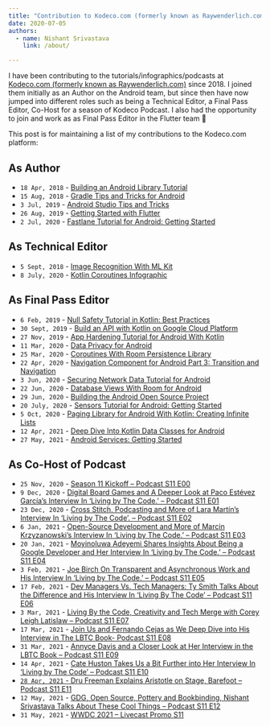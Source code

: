 ```yaml
---
title: "Contribution to Kodeco.com (formerly known as Raywenderlich.com)"
date: 2020-07-05
authors:
  - name: Nishant Srivastava
    link: /about/

---
```


I have been contributing to the tutorials/infographics/podcasts at [Kodeco.com (formerly known as Raywenderlich.com)](https://www.kodeco.com/) since 2018. I joined them initially as an Author on the Android team, but since then have now jumped into different roles such as being a Technical Editor, a Final Pass Editor, Co-Host for a season of Kodeco Podcast. I also had the opportunity to join and work as as Final Pass Editor in the Flutter team 🙂

This post is for maintaining a list of my contributions to the Kodeco.com platform:

## As Author

- `18 Apr, 2018` - [Building an Android Library Tutorial](https://www.raywenderlich.com/52-building-an-android-library-tutorial)
- `15 Aug, 2018` - [Gradle Tips and Tricks for Android](https://www.raywenderlich.com/5532-gradle-tips-and-tricks-for-android)
- `3 Jul, 2019` - [Android Studio Tips and Tricks](https://www.raywenderlich.com/2807578-android-studio-tips-and-tricks)
- `26 Aug, 2019` - [Getting Started with Flutter](https://www.raywenderlich.com/4529993-getting-started-with-flutter)
- `2 Jul, 2020` - [Fastlane Tutorial for Android: Getting Started](https://www.raywenderlich.com/10187451-fastlane-tutorial-for-android-getting-started)

## As Technical Editor

- `5 Sept, 2018` - [Image Recognition With ML Kit](https://www.raywenderlich.com/6064-image-recognition-with-ml-kit)
- `8 July, 2020` - [Kotlin Coroutines Infographic](https://www.raywenderlich.com/8081891-kotlin-coroutines-infographic)

## As Final Pass Editor

- `6 Feb, 2019` - [Null Safety Tutorial in Kotlin: Best Practices](https://www.raywenderlich.com/436090-null-safety-tutorial-in-kotlin-best-practices)
- `30 Sept, 2019` - [Build an API with Kotlin on Google Cloud Platform](https://www.raywenderlich.com/4656683-build-an-api-with-kotlin-on-google-cloud-platform)
- `27 Nov, 2019` - [App Hardening Tutorial for Android With Kotlin](https://www.raywenderlich.com/6294778-app-hardening-tutorial-for-android-with-kotlin)
- `11 Mar, 2020` -  [Data Privacy for Android](https://www.raywenderlich.com/6901838-data-privacy-for-android)
- `25 Mar, 2020` - [Coroutines With Room Persistence Library](https://www.raywenderlich.com/7414647-coroutines-with-room-persistence-library)
- `22 Apr, 2020` - [Navigation Component for Android Part 3: Transition and Navigation](https://www.raywenderlich.com/8279305-navigation-component-for-android-part-3-transition-and-navigation)
- `3 Jun, 2020` - [Securing Network Data Tutorial for Android](https://www.raywenderlich.com/10056112-securing-network-data-tutorial-for-android)
- `22 Jun, 2020` - [Database Views With Room for Android](https://www.raywenderlich.com/10194335-database-views-with-room-for-android)
- `29 Jun, 2020` - [Building the Android Open Source Project](https://www.raywenderlich.com/10197539-building-the-android-open-source-project)
- `20 July, 2020` - [Sensors Tutorial for Android: Getting Started](https://www.raywenderlich.com/10838302-sensors-tutorial-for-android-getting-started)
- `5 Oct, 2020` - [Paging Library for Android With Kotlin: Creating Infinite Lists](https://www.raywenderlich.com/12244218-update-to-paging-3-0-library)
- `12 Apr, 2021` - [Deep Dive Into Kotlin Data Classes for Android](https://www.raywenderlich.com/20934302-deep-dive-into-kotlin-data-classes-for-android)
- `27 May, 2021` - [Android Services: Getting Started](https://www.raywenderlich.com/20123726-android-services-getting-started)

## As Co-Host of Podcast

- `25 Nov, 2020` - [Season 11 Kickoff – Podcast S11 E00](https://www.kodeco.com/18769867-season-11-kickoff-podcast-s11-e00)
- `9 Dec, 2020` - [Digital Board Games and A Deeper Look at Paco Estévez García’s Interview In ‘Living by The Code.’ – Podcast S11 E01](https://www.kodeco.com/19063460-digital-board-games-and-a-deeper-look-at-paco-estevez-garcia-s-interview-in-living-by-the-code-podcast-s11-e01)
- `23 Dec, 2020` - [Cross Stitch, Podcasting and More of Lara Martín’s Interview In ‘Living by The Code’. – Podcast S11 E02](https://www.kodeco.com/19381471-cross-stitch-podcasting-and-more-of-lara-martin-s-interview-in-living-by-the-code-podcast-s11-e02)
- `6 Jan, 2021` - [Open-Source Development and More of Marcin Krzyzanowski’s Interview In ‘Living by The Code.’ – Podcast S11 E03](https://www.kodeco.com/19722175-open-source-development-and-more-of-marcin-krzyzanowski-s-interview-in-living-by-the-code-podcast-s11-e03)
- `20 Jan, 2021` - [Moyinoluwa Adeyemi Shares Insights About Being a Google Developer and Her Interview In ‘Living by The Code.’ – Podcast S11 E04](https://www.kodeco.com/20161724-moyinoluwa-adeyemi-shares-insights-about-being-a-google-developer-and-her-interview-in-living-by-the-code-podcast-s11-e04)
- `3 Feb, 2021` - [Joe Birch On Transparent and Asynchronous Work and His Interview In ‘Living by The Code.’ – Podcast S11 E05](https://www.kodeco.com/20575610-joe-birch-on-transparent-and-asynchronous-work-and-his-interview-in-living-by-the-code-podcast-s11-e05)
- `17 Feb, 2021` - [Dev Managers Vs. Tech Managers: Ty Smith Talks About the Difference and His Interview In ‘Living By The Code’ – Podcast S11 E06](https://www.kodeco.com/20895195-dev-managers-vs-tech-managers-ty-smith-talks-about-the-difference-and-his-interview-in-living-by-the-code-podcast-s11-e06)
- `3 Mar, 2021` - [Living By the Code, Creativity and Tech Merge with Corey Leigh Latislaw – Podcast S11 E07](https://www.kodeco.com/21087256-living-by-the-code-creativity-and-tech-merge-with-corey-leigh-latislaw-podcast-s11-e07)
- `17 Mar, 2021` - [Join Us and Fernando Cejas as We Deep Dive into His Interview in The LBTC Book- Podcast S11 E08](https://www.kodeco.com/21397290-join-us-and-fernando-cejas-as-we-deep-dive-into-his-interview-in-the-lbtc-book-podcast-s11-e08)
- `31 Mar, 2021` - [Annyce Davis and a Closer Look at Her Interview in the LBTC Book – Podcast S11 E09](https://www.kodeco.com/21762771-annyce-davis-and-a-closer-look-at-her-interview-in-the-lbtc-book-podcast-s11-e09)
- `14 Apr, 2021` - [Cate Huston Takes Us a Bit Further into Her Interview In ‘Living by The Code’ – Podcast S11 E10](https://www.kodeco.com/21989341-cate-huston-takes-us-a-bit-further-into-her-interview-in-living-by-the-code-podcast-s11-e10)
- [`28 Apr, 2021` - Dru Freeman Explains Aristotle on Stage, Barefoot – Podcast S11 E11](https://www.kodeco.com/22269687-dru-freeman-explains-aristotle-on-stage-barefoot-podcast-s11-e11)
- `12 May, 2021` - [GDG, Open Source, Pottery and Bookbinding, Nishant Srivastava Talks About These Cool Things – Podcast S11 E12](https://www.kodeco.com/23575428-gdg-open-source-pottery-and-bookbinding-nishant-srivastava-talks-about-these-cool-things-podcast-s11-e12)
- `31 May, 2021` - [WWDC 2021 – Livecast Promo S11](https://www.kodeco.com/24473072-wwdc-2021-livecast-promo-s11)
